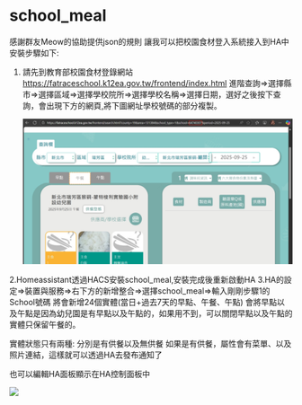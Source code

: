 # school_meal
感謝群友Meow的協助提供json的規則
讓我可以把校園食材登入系統接入到HA中
安裝步驟如下:
1. 請先到教育部校園食材登錄網站
   https://fatraceschool.k12ea.gov.tw/frontend/index.html
   進階查詢=>選擇縣市=>選擇區域=>選擇學校院所=>選擇學校名稱=>選擇日期，選好之後按下查詢，會出現下方的網頁,將下圖網址學校號碼的部分複製。
   
   <img src="https://github.com/shihkefa/school_meal/blob/main/schoolNO.png?raw=true" width="800">

2.Homeassistant透過HACS安裝school_meal,安裝完成後重新啟動HA
3.HA的設定=>裝置與服務=>右下方的新增整合=>選擇school_meal=>輸入剛剛步驟1的School號碼
將會新增24個實體(當日+過去7天的早點、午餐、午點)
會將早點以及午點是因為幼兒園是有早點以及午點的，如果用不到，可以關閉早點以及午點的實體只保留午餐的。

實體狀態只有兩種: 分別是有供餐以及無供餐
如果是有供餐，屬性會有菜單、以及照片連結，這樣就可以透過HA去發布通知了

也可以編輯HA面板顯示在HA控制面板中

   <img src="https://github.com/shihkefa/school_meal/blob/main/HAUI-ezgif.com-video-to-gif-converter.gif?raw=true" width="400">





   
